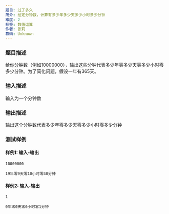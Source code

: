 ```yaml
---
题目: 过了多久
简介: 给定分钟数，计算有多少年多少天多少小时多少分钟
难度: 2
标签: 数值运算
作者: 张莉
慕码: Unknown
---
```


### 题目描述

给你分钟数（例如10000000），输出这些分钟代表多少年零多少天零多少小时零多少分钟。为了简化问题，假设一年有365天。

### 输入描述

输入为一个分钟数

### 输出描述

输出这个分钟数代表多少年零多少天零多少小时零多少分钟

### 测试样例

#### 样例1: 输入-输出

```
10000000
```

```
19年零9天零10小时零40分钟
```

#### 样例2: 输入-输出

```
1
```

```
0年零0天零0小时零1分钟
```

